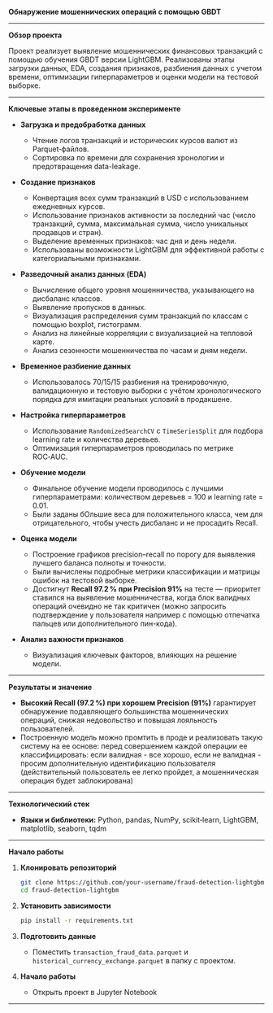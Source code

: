 **Обнаружение мошеннических операций с помощью GBDT**

---

**Обзор проекта**

Проект реализует выявление мошеннических финансовых транзакций с помощью обучения GBDT версии LightGBM. Реализованы этапы загрузки данных, EDA, создания признаков, разбиения данных с учетом времени, оптимизации гиперпараметров и оценки модели на тестовой выборке.

---

**Ключевые этапы в проведенном эксперименте**

* **Загрузка и предобработка данных**

  * Чтение логов транзакций и исторических курсов валют из Parquet‑файлов.
  * Сортировка по времени для сохранения хронологии и предотвращения data-leakage.

* **Создание признаков**

  * Конвертация всех сумм транзакций в USD с использованием ежедневных курсов.
  * Использование признаков активности за последний час (число транзакций, сумма, максимальная сумма, число уникальных продавцов и стран).
  * Выделение временных признаков: час дня и день недели.
  * Использованы возможности LightGBM для эффективной работы с категориальными признаками.

* **Разведочный анализ данных (EDA)**

  * Вычисление общего уровня мошенничества, указывающего на дисбаланс классов.
  * Выявление пропусков в данных.
  * Визуализация распределения сумм транзакций по классам с помощью boxplot, гистограмм.
  * Анализ на линейные корреляции с визуализацией на тепловой карте.
  * Анализ сезонности мошенничества по часам и дням недели.

* **Временное разбиение данных**

  * Использовалось 70/15/15 разбиения на тренировочную, валидационную и тестовую выборки с учётом хронологического порядка для имитации реальных условий в продакшене.

* **Настройка гиперпараметров**

  * Использование `RandomizedSearchCV` с `TimeSeriesSplit` для подбора learning rate и количества деревьев.
  * Оптимизация гиперпараметров проводилась по метрике ROC‑AUC.

* **Обучение модели**

  * Финальное обучение модели проводилось с лучшими гиперпараметрами: количеством деревьев = 100 и learning rate = 0.01.
  * Были заданы бОльшие веса для положительного класса, чем для отрицательного, чтобы учесть дисбаланс и не просадить Recall.

* **Оценка модели**

  * Построение графиков precision–recall по порогу для выявления лучшего баланса полноты и точности.
  * Были вычислены подробные метрики классификации и матрицы ошибок на тестовой выборке.
  * Достигнут **Recall 97.2 % при Precision 91%** на тесте — приоритет ставился на выявление мошенничества, когда блок валидных операций очевидно не так критичен (можно запросить подтверждение у пользователя например с помощью отпечатка пальцев или дополнительного пин-кода).

* **Анализ важности признаков**

  * Визуализация ключевых факторов, влияющих на решение модели.

---

**Результаты и значение**

* **Высокий Recall (97.2 %) при хорошем Precision (91%)** гарантирует обнаружение подавляющего большинства мошеннических операций, снижая недовольство и повышая лояльность пользователей.
* Построенную модель можно промтить в проде и реализовать такую систему на ее основе: перед совершением каждой операции ее классифицировать: если валидная - все хорошо, если не валидная - просим дополнительную идентификацию пользователя (действительный пользователь ее легко пройдет, а мошенническая операция будет заблокирована)

---

**Технологический стек**

* **Языки и библиотеки:** Python, pandas, NumPy, scikit‑learn, LightGBM, matplotlib, seaborn, tqdm

---

**Начало работы**

1. **Клонировать репозиторий**

   ```bash
   git clone https://github.com/your-username/fraud-detection-lightgbm.git
   cd fraud-detection-lightgbm
   ```
2. **Установить зависимости**

   ```bash
   pip install -r requirements.txt
   ```
3. **Подготовить данные**

   * Поместить `transaction_fraud_data.parquet` и `historical_currency_exchange.parquet` в папку с проектом.
4. **Начало работы**

   * Открыть проект в Jupyter Notebook

---
